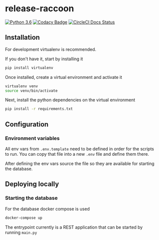 # release-raccoon
[![Python 3.6](https://img.shields.io/badge/python-3.8-blue.svg)](https://www.python.org/downloads/release/python-380/)
[![Codacy Badge](https://api.codacy.com/project/badge/Grade/9f7b06a4a03b447f8d09c1f5324db079)](https://app.codacy.com/gh/jaivalis/release-raccoon?branch=develop?utm_source=github.com&utm_medium=referral&utm_content=jaivalis/release-raccoon&utm_campaign=Badge_Grade) 
[![CircleCI Docs Status](https://circleci.com/gh/jaivalis/release-raccoon/tree/develop.svg?style=svg)](https://circleci.com/gh/jaivalis/release-raccoon/tree/develop)
## Installation

For development virtualenv is recommended.

If you don't have it, start by installing it

```bash 
pip install virtualenv
```

Once installed, create a virtual environment and activate it
```bash 
virtualenv venv
source venv/bin/activate
```

Next, install the python dependencies on the virtual environment
```bash
pip install -r requirements.txt
```

## Configuration

### Environment variables
All env vars from `.env.template` need to be defined in order for the scripts to run.
You can copy that file into a new `.env` file and define them there.

After defining the env vars source the file so they are available for starting the database.

## Deploying locally

### Starting the database
For the database docker compose is used
```bash
docker-compose up
```

The entrypoint currently is a REST application that can be started by running `main.py`